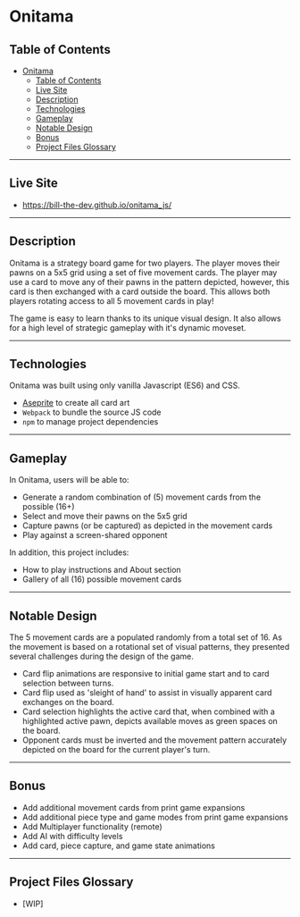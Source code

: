# Onitama

## Table of Contents
- [Onitama](#onitama)
  - [Table of Contents](#table-of-contents)
  - [Live Site](#live-site)
  - [Description](#description)
  - [Technologies](#technologies)
  - [Gameplay](#gameplay)
  - [Notable Design](#notable-design)
  - [Bonus](#bonus)
  - [Project Files Glossary](#project-files-glossary)

---

## Live Site

- https://bill-the-dev.github.io/onitama_js/

---

## Description

Onitama is a strategy board game for two players. The player moves their pawns on a 5x5 grid using a set of five movement cards. The player may use a card to move any of their pawns in the pattern depicted, however, this card is then exchanged with a card outside the board. This allows both players rotating access to all 5 movement cards in play!

The game is easy to learn thanks to its unique visual design.  It also allows for a high level of strategic gameplay with it's dynamic moveset. 

---

## Technologies 

Onitama was built using only vanilla Javascript (ES6) and CSS.  
  - [Aseprite](https://www.aseprite.org/) to create all card art
  - `Webpack` to bundle the source JS code
  - `npm` to manage project dependencies

---

## Gameplay

In Onitama, users will be able to:
  - Generate a random combination of (5) movement cards from the possible (16+)
  - Select and move their pawns on the 5x5 grid
  - Capture pawns (or be captured) as depicted in the movement cards
  - Play against a screen-shared opponent

In addition, this project includes:
  - How to play instructions and About section 
  - Gallery of all (16) possible movement cards

---

## Notable Design

The 5 movement cards are a populated randomly from a total set of 16.  As the movement is based on a rotational set of visual patterns, they presented several challenges during the design of the game.    
  - Card flip animations are responsive to initial game start and to card selection between turns.
  - Card flip used as 'sleight of hand' to assist in visually apparent card exchanges on the board.
  - Card selection highlights the active card that, when combined with a highlighted active pawn, depicts available moves as green spaces on the board. 
  - Opponent cards must be inverted and the movement pattern accurately depicted on the board for the current player's turn.

----

## Bonus
  - Add additional movement cards from print game expansions
  - Add additional piece type and game modes from print game expansions
  - Add Multiplayer functionality (remote)
  - Add AI with difficulty levels
  - Add card, piece capture, and game state animations

---

## Project Files Glossary
  - [WIP]

